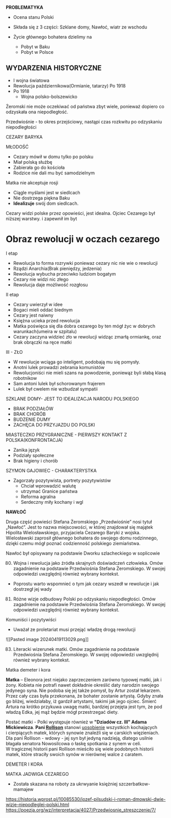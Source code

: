 **PROBLEMATYKA**

- Ocena stanu Polski
- Składa się z 3 części: Szklane domy, Nawłoć, wiatr ze wschodu

- Życie głównego bohatera dzielimy na 
	- Pobyt w Baku
	- Pobyt w Polsce

## WYDARZENIA HISTORYCZNE
- I wojna światowa
- Rewolucja październikowa(Ormianie, tatarzy)
Po 1918
- Po 1918
	- Wojna polsko-bolszewicko


Żeromski nie może oczekiwać od państwa zbyt wiele, ponieważ dopiero co odzyskała ona niepodległość. 


Przedwiośnie - to okres przejściowy, nastąpi czas rozkwitu po odzyskaniu niepodległości

CEZARY BARYKA

MŁODOŚĆ 
- Cezary mówił w domu tylko po polsku
- Miał polską służbę
- Zabierała go do kościoła
- Rodzice nie dali mu być samodzielnym

Matka nie akceptuje rosji
- Ciągle myślami jest w siedlcach 
- Nie dostrzega piękna Baku
- **Idealizuje** swój dom siedlcach.

Cezary widzi polske przez opowieści, jest idealna. Ojciec Cezarego był niższej warstwy. i zapewnił im byt


# Obraz rewolucji w oczach cezarego

I etap 

- Rewolucja to forma rozrywki poniewaz cezary nic nie wie o rewolucji
- Rządzi Anarchia(Brak pieniędzy, jedzenia)
- Rewolucja wybucha przeciwko ludziom bogatym
- Cezary nie widzi nic złego
- Rewolucja daje możliwość rozgłosu

II etap

- Cezary uwierzył w idee
- Bogaci mieli oddać biednym
- Cezary jest naiwny
- Księżna ucieka przed rewolucja
- Matka poświęca się dla dobra cezarego by ten mógł życ w dobrych warunkach(umeira w szpitalu)
- Cezary zaczyna widzieć zło w rewolucji widząc zmarłą ormiankę, oraz brak obrączki na ręce matki

III - ZŁO

- W rewolucje wciąga go inteligent, podobają mu się pomysły. 
- Anotni lulek prowadzi zebrania komunistów
- Rewolucjoniści nie mieli szans na powodzenie, poniewąz byli słabą klasą robotnikow
- Sam antoni lulek był schorowanym frajerem
- Lulek był cwelem nie wzbudzał sympatii

SZKLANE DOMY- JEST TO IDEALIZACJA NARODU POLSKIEGO
- BRAK PODZIAŁÓW
- BRAK CHORÓB
- BUDZENIE DUMY
- ZACHĘCA DO PRZYJAZDU DO POLSKI


MIASTECZKO PRZYGRANICZNE - PIERWSZY KONTAKT Z POLSKA(KONFRONTACJA)
- Zanika język
- Podziały społeczne
- Brak higieny i chorób

SZYMON GAJOWIEC - CHARAKTERYSTKA
- Zagorzały pozytywista, portrety pozytywistów
	- Chciał wprowadzić walutę 
	- utrzymać Granice państwa
    - Reforma agralna
    - Serdeczny miły kochany i wgl



**NAWŁOĆ**

Druga część powieści Stefana Żeromskiego „Przedwiośnie” nosi tytuł „Nawłoć”. Jest to nazwa miejscowości, w której znajdował się majątek Hipolita Wielosławskiego, przyjaciela Cezarego Baryki z wojska. Wielosławski zaprosił głównego bohatera do swojego domu rodzinnego, dzięki czemu mógł poznać codzienność polskiego ziemiaństwa.  

Nawłoć był opisywany na podstawie Dworku szlacheckiego w soplicowie

80. Wojna i rewolucja jako źródła skrajnych doświadczeń człowieka. Omów zagadnienie na podstawie Przedwiośnia Stefana Żeromskiego. W swojej odpowiedzi uwzględnij również wybrany kontekst.
 - Poprostu warto wspomnieć o tym jak cezary wszedł w rewolucje i jak dostrzegł jej wady



81. Różne wizje odbudowy Polski po odzyskaniu niepodległości. Omów zagadnienie na podstawie Przedwiośnia Stefana Żeromskiego. W swojej odpowiedzi uwzględnij również wybrany kontekst.

Komuniści i pozytywiści
- Uważał ze proletariat musi przejąć władzę drogą rewolucji

![[Pasted image 20240419113029.png]]


83. Literacki wizerunek matki. Omów zagadnienie na podstawie Przedwiośnia Stefana Żeromskiego. W swojej odpowiedzi uwzględnij również wybrany kontekst.


Matka demeter i kora 

**Matka** – Eleonora jest niejako zaprzeczeniem zarówno typowej matki, jak i żony. Kobieta nie potrafi nawet dokładnie określić daty narodzin swojego jedynego syna. Nie podoba się jej także pomysł, by Artur został lekarzem. Przez cały czas była przekonana, że bohater zostanie artystą. Gdyby znała go bliżej, wiedziałaby, iż gardził artystami, takimi jak jego ojciec. Śmierć Artura na krótko przykuwa uwagę matki, bardziej przejęta jest tym, że pod władzą Edka, jej mąż będzie mógł przestrzegać diety.

Postać matki - Polki występuje również w **"Dziadów cz. III" Adama Mickiewicza**. **Pani [Rollison](https://www.bryk.pl/slowniki/slownik-bohaterow-literackich-liceum/82640-rollison)** stanowi [uosobienie](https://www.bryk.pl/slowniki/slownik-terminow-literackich/70072-uosobienie) wszystkich kochających i cierpiących matek, których synowie znaleźli się w carskich więzieniach. Dla pani Rollison - wdowy - jej syn był jedyną nadzieją, dlatego usilnie błagała senatora Nowosilcowa o łaskę spotkania z synem w celi. W tragicznej historii pani Rollison mieściło się wiele podobnych historii matek, które straciły swoich synów w nierównej walce z caratem.  

DEMETER I KORA 

MATKA JADWIGA CEZAREGO
- Została skazana na roboty za ukrwyanie księżniej szczerbatkow- mamajew


https://historia.wprost.pl/10085530/jozef-pilsudski-i-roman-dmowski-dwie-wizje-niepodleglej-polski.html
https://poezja.org/wz/interpretacja/4027/Przedwiosnie_streszczenie/7/
